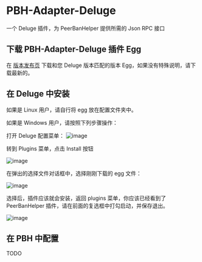 # PBH-Adapter-Deluge
一个 Deluge 插件，为 PeerBanHelper 提供所需的 Json RPC 接口

## 下载 PBH-Adapter-Deluge 插件 Egg

在 [版本发布页](https://github.com/PBH-BTN/PBH-Adapter-Deluge/releases) 下载和您 Deluge 版本匹配的版本 Egg，如果没有特殊说明，请下载最新的。

## 在 Deluge 中安装

如果是 Linux 用户，请自行将 egg 放在配置文件夹中。

如果是 Windows 用户，请按照下列步骤操作：

打开 Deluge 配置菜单：
![image](https://github.com/PBH-BTN/PBH-Adapter-Deluge/assets/30802565/4a29ed95-1c17-4e53-b4c1-d0f52d7d3ed9)

转到 Plugins 菜单，点击 Install 按钮

![image](https://github.com/PBH-BTN/PBH-Adapter-Deluge/assets/30802565/22efe0e2-ca92-4a59-8b67-37875095aeea)

在弹出的选择文件对话框中，选择刚刚下载的 egg 文件：

![image](https://github.com/PBH-BTN/PBH-Adapter-Deluge/assets/30802565/a5214562-38ee-499c-9c80-59ec7505899b)

选择后，插件应该就会安装，返回 plugins 菜单，你应该已经看到了 PeerBanHelper 插件，请在前面的复选框中打勾启动，并保存退出。

![image](https://github.com/PBH-BTN/PBH-Adapter-Deluge/assets/30802565/adb53a25-f5bd-4e0a-bb94-2c33a35a6899)

## 在 PBH 中配置

TODO
